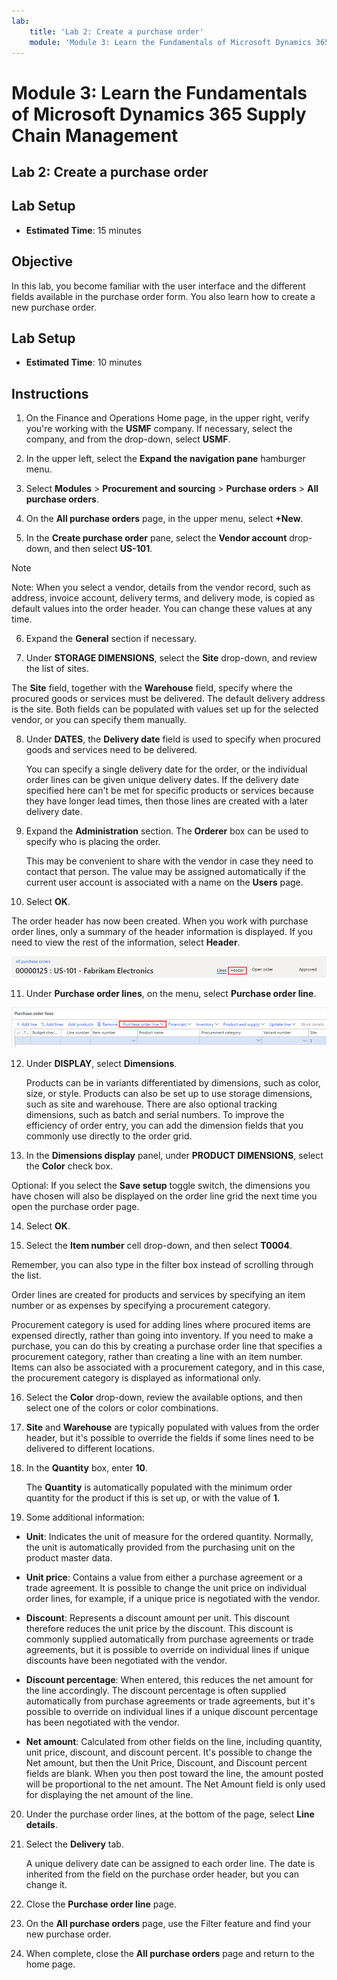 ```yaml
---
lab:
    title: 'Lab 2: Create a purchase order'
    module: 'Module 3: Learn the Fundamentals of Microsoft Dynamics 365 Supply Chain Management'
---
```


# Module 3: Learn the Fundamentals of Microsoft Dynamics 365 Supply Chain Management

## Lab 2: Create a purchase order

## Lab Setup

   - **Estimated Time**: 15 minutes

## Objective

In this lab, you become familiar with the user interface and the different fields available in the purchase order form. You also learn how to create a new purchase order.


## Lab Setup

   - **Estimated Time**: 10 minutes

## Instructions

1. On the Finance and Operations Home page, in the upper right, verify you're working with the **USMF** company. If necessary, select the company, and from the drop-down, select **USMF**.

2. In the upper left, select the **Expand the navigation pane** hamburger menu.

3. Select **Modules** > **Procurement and sourcing** > **Purchase orders** > **All purchase orders**.

4. On the **All purchase orders** page, in the upper menu, select **+New**.

5. In the **Create purchase order** pane, select the **Vendor account** drop-down, and then select **US-101**.

> [!NOTE]
> Note: When you select a vendor, details from the vendor record, such as address, invoice account, delivery terms, and delivery mode, is copied as default values into the order header. You can change these values at any time.

6. Expand the **General** section if necessary.

7. Under **STORAGE DIMENSIONS**, select the **Site** drop-down, and review the list of sites.

The **Site** field, together with the **Warehouse** field, specify where the procured goods or services must be delivered. The default delivery address is the site. Both fields can be populated with values set up for the selected vendor, or you can specify them manually.

8. Under **DATES**, the **Delivery date** field is used to specify when procured goods and services need to be delivered.

	You can specify a single delivery date for the order, or the individual order lines can be given unique delivery dates. If the delivery date specified here can't be met for specific products or services because they have longer lead times, then those lines are created with a later delivery date.

9. Expand the **Administration** section. The **Orderer** box can be used to specify who is placing the order.

	This may be convenient to share with the vendor in case they need to contact that person. The value may be assigned automatically if the current user account is associated with a name on the **Users** page.

10. Select **OK**.

The order header has now been created. When you work with purchase order lines, only a summary of the header information is displayed. If you need to view the rest of the information, select **Header**.

![Screenshot depicts the order header where the summary of the order information is shown. The word Header is highlighted.](./media/03-learn-the-fundamentals-of-dynamics-365-supply-chain-management-17.png)

11. Under **Purchase order lines**, on the menu, select **Purchase order line**.

![Screenshot depicts purchase order lines.](./media/03-learn-the-fundamentals-of-dynamics-365-supply-chain-management-18.png)

12. Under **DISPLAY**, select **Dimensions**.

	Products can be in variants differentiated by dimensions, such as color, size, or style. Products can also be set up to use storage dimensions, such as site and warehouse. There are also optional tracking dimensions, such as batch and serial numbers. To improve the efficiency of order entry, you can add the dimension fields that you commonly use directly to the order grid.

13. In the **Dimensions display** panel, under **PRODUCT DIMENSIONS**, select the **Color** check box.

Optional: If you select the **Save setup** toggle switch, the dimensions you have chosen will also be displayed on the order line grid the next time you open the purchase order page.

14. Select **OK**.

15. Select the **Item number** cell drop-down, and then select **T0004**.

Remember, you can also type in the filter box instead of scrolling through the list.

Order lines are created for products and services by specifying an item number or as expenses by specifying a procurement category.

Procurement category is used for adding lines where procured items are expensed directly, rather than going into inventory. If you need to make a purchase, you can do this by creating a purchase order line that specifies a procurement category, rather than creating a line with an item number. Items can also be associated with a procurement category, and in this case, the procurement category is displayed as informational only.

16. Select the **Color** drop-down, review the available options, and then select one of the colors or color combinations.

17. **Site** and **Warehouse** are typically populated with values from the order header, but it's possible to override the fields if some lines need to be delivered to different locations.

18. In the **Quantity** box, enter **10**.

	The **Quantity** is automatically populated with the minimum order quantity for the product if this is set up, or with the value of **1**.

19. Some additional information:

- **Unit**: Indicates the unit of measure for the ordered quantity. Normally, the unit is automatically provided from the purchasing unit on the product master data.

- **Unit price**: Contains a value from either a purchase agreement or a trade agreement. It is possible to change the unit price on individual order lines, for example, if a unique price is negotiated with the vendor.

- **Discount**: Represents a discount amount per unit. This discount therefore reduces the unit price by the discount. This discount is commonly supplied automatically from purchase agreements or trade agreements, but it is possible to override on individual lines if unique discounts have been negotiated with the vendor.

- **Discount percentage**: When entered, this reduces the net amount for the line accordingly. The discount percentage is often supplied automatically from purchase agreements or trade agreements, but it's possible to override on individual lines if a unique discount percentage has been negotiated with the vendor.

- **Net amount**: Calculated from other fields on the line, including quantity, unit price, discount, and discount percent. It's possible to change the Net amount, but then the Unit Price, Discount, and Discount percent fields are blank. When you then post toward the line, the amount posted will be proportional to the net amount. The Net Amount field is only used for displaying the net amount of the line.

20. Under the purchase order lines, at the bottom of the page, select **Line details**.

21. Select the **Delivery** tab.

	A unique delivery date can be assigned to each order line. The date is inherited from the field on the purchase order header, but you can change it.

22. Close the **Purchase order line** page.

23. On the **All purchase orders** page, use the Filter feature and find your new purchase order.

24. When complete, close the **All purchase orders** page and return to the home page.

